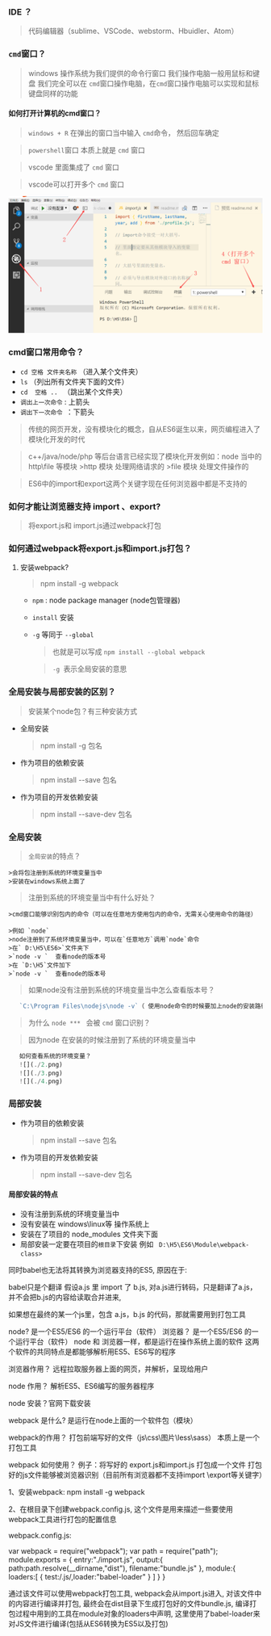### IDE ？
> 代码编辑器（sublime、VSCode、webstorm、Hbuidler、Atom）
 

### `cmd`窗口？
>windows 操作系统为我们提供的命令行窗口
>我们操作电脑一般用鼠标和键盘
>我们完全可以在 `cmd`窗口操作电脑，在`cmd`窗口操作电脑可以实现和鼠标键盘同样的功能

#### 如何打开计算机的cmd窗口？
 
 >`windows + R`  在弹出的窗口当中输入 `cmd`命令，
 然后回车确定
 
 >`powershell`窗口 本质上就是 `cmd` 窗口

>vscode 里面集成了 `cmd` 窗口

>vscode可以打开多个 `cmd`  窗口

![](./1.png)

### cmd窗口常用命令？

* `cd 空格 文件夹名称`  （进入某个文件夹）
* `ls`  （列出所有文件夹下面的文件）
* `cd  空格 .. ` （跳出某个文件夹）
* `调出上一次命令`  : 上箭头
* `调出下一次命令 `：下箭头


>传统的网页开发，没有模块化的概念，自从ES6诞生以来，网页编程进入了模块化开发的时代

>c++/java/node/php  等后台语言已经实现了模块化开发例如：node 当中的 http\file 等模块
      >http 模块 处理网络请求的
	  >file 模块 处理文件操作的

>ES6中的import和export这两个关键字现在任何浏览器中都是不支持的

### 如何才能让浏览器支持 import 、export?

>将export.js和 import.js通过webpack打包 


### 如何通过webpack将export.js和import.js打包？

1. 安装webpack?

   >npm install -g webpack

   * `npm` : node package manager (node包管理器)
   * `install` 安装
   * `-g` 等同于 `--global`
     >也就是可以写成 `npm install --global webpack` 

     >`-g `表示全局安装的意思

### 全局安装与局部安装的区别？

 >安装某个node包？有三种安装方式 
 * 全局安装
   >npm install -g 包名 
 * 作为项目的依赖安装
   >npm install --save 包名
 * 作为项目的开发依赖安装
   >npm install --save-dev 包名

### 全局安装

   >`全局安装`的特点？

    >会将包注册到系统的环境变量当中
    >安装在windows系统上面了

   >注册到系统的环境变量当中有什么好处？  

    >cmd窗口能够识别包内的命令（可以在任意地方使用包内的命令，无需关心使用命令的路径）

    >例如 `node`
    >node注册到了系统环境变量当中，可以在`任意地方`调用`node`命令  
    >在` D:\H5\ES6>`文件夹下
    >`node -v `  查看node的版本号 
    >在 `D:\H5`文件加下   
    >`node -v `  查看node的版本号 

   >如果node没有注册到系统的环境变量当中怎么查看版本号？
 ```javascript
    `C:\Program Files\nodejs\node -v`（ 使用node命令的时候要加上node的安装路径）
```


  >为什么 `node *** ` 会被 `cmd` 窗口识别？

   >因为node 在安装的时候注册到了系统的环境变量当中
```javascript
   如何查看系统的环境变量？
   ![](./2.png)
   ![](./3.png)
   ![](./4.png)
```
### 局部安装
 * 作为项目的依赖安装
   >npm install --save 包名
 * 作为项目的开发依赖安装
   >npm install --save-dev 包名

#### 局部安装的特点
 * 没有注册到系统的环境变量当中
 * 没有安装在 windows\linux等  操作系统上    
 * 安装在了项目的 node_modules 文件夹下面  
 * 局部安装一定要在项目的`根目录`下安装
   例如 ` D:\H5\ES6\Module\webpack-class>`

  



同时babel也无法将其转换为浏览器支持的ES5, 原因在于:

babel只是个翻译
假设a.js 里 import 了 b.js, 对a.js进行转码，只是翻译了a.js，并不会把b.js的内容给读取合并进来,

 如果想在最终的某一个js里，包含 a.js，b.js 的代码，那就需要用到打包工具


node?   是一个ES5/ES6 的一个运行平台（软件）
浏览器？  是一个ES5/ES6 的一个运行平台（软件）
node 和 浏览器一样，都是运行在操作系统上面的软件
这两个软件的共同特点是都能够解析用ES5、ES6写的程序

浏览器作用？
远程拉取服务器上面的网页，并解析，呈现给用户

node 作用？
解析ES5、ES6编写的服务器程序

node 安装？官网下载安装


webpack 是什么?
是运行在node上面的一个软件包（模块）

 webpack的作用？
打包前端写好的文件（js\css\图片\less\sass）
本质上是一个打包工具

webpack 如何使用？
例子：将写好的 export.js和import.js 打包成一个文件
     打包好的js文件能够被浏览器识别（目前所有浏览器都不支持import \export等关键字）

1、安装webpack: npm install -g webpack



2、在根目录下创建webpack.config.js, 这个文件是用来描述一些要使用webpack工具进行打包的配置信息

webpack.config.js:

var webpack = require("webpack");
var path = require("path");
module.exports = {
	entry:"./import.js",
	output:{
		path:path.resolve(__dirname,"dist"),
		filename:"bundle.js"
	},
	module:{
		loaders:[
           {
           	test:/\.js/,loader:"babel-loader"
           }
		]
	}
}

通过该文件可以使用webpack打包工具, 
webpack会从import.js进入, 对该文件中的内容进行编译并打包, 
最终会在dist目录下生成打包好的文件bundle.js, 
编译打包过程中用到的工具在module对象的loaders中声明, 
这里使用了babel-loader来对JS文件进行编译(包括从ES6转换为ES5以及打包)





